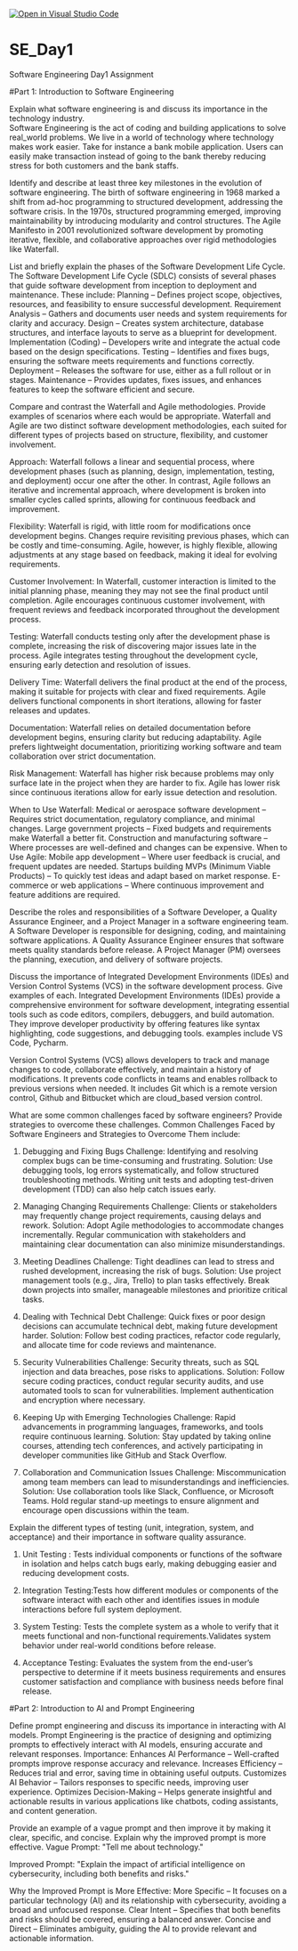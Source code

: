 [![Open in Visual Studio Code](https://classroom.github.com/assets/open-in-vscode-2e0aaae1b6195c2367325f4f02e2d04e9abb55f0b24a779b69b11b9e10269abc.svg)](https://classroom.github.com/online_ide?assignment_repo_id=18393239&assignment_repo_type=AssignmentRepo)
# SE_Day1
Software Engineering Day1 Assignment

#Part 1: Introduction to Software Engineering

Explain what software engineering is and discuss its importance in the technology industry.\
Software Engineering is the act of coding and building applications to solve real_world problems. We live in a world of technology where technology makes work easier. Take for instance a bank mobile application. Users can easily make transaction instead of going to the bank thereby reducing stress for both customers and the bank staffs. 


Identify and describe at least three key milestones in the evolution of software engineering.
The birth of software engineering in 1968 marked a shift from ad-hoc programming to structured development, addressing the software crisis. 
In the 1970s, structured programming emerged, improving maintainability by introducing modularity and control structures. 
The Agile Manifesto in 2001 revolutionized software development by promoting iterative, flexible, and collaborative approaches over rigid methodologies like Waterfall.

List and briefly explain the phases of the Software Development Life Cycle.
The Software Development Life Cycle (SDLC) consists of several phases that guide software development from inception to deployment and maintenance. These include:
Planning – Defines project scope, objectives, resources, and feasibility to ensure successful development.
Requirement Analysis – Gathers and documents user needs and system requirements for clarity and accuracy.
Design – Creates system architecture, database structures, and interface layouts to serve as a blueprint for development.
Implementation (Coding) – Developers write and integrate the actual code based on the design specifications.
Testing – Identifies and fixes bugs, ensuring the software meets requirements and functions correctly.
Deployment – Releases the software for use, either as a full rollout or in stages.
Maintenance – Provides updates, fixes issues, and enhances features to keep the software efficient and secure.

Compare and contrast the Waterfall and Agile methodologies. Provide examples of scenarios where each would be appropriate.
Waterfall and Agile are two distinct software development methodologies, each suited for different types of projects based on structure, flexibility, and customer involvement.

Approach:
Waterfall follows a linear and sequential process, where development phases (such as planning, design, implementation, testing, and deployment) occur one after the other. In contrast, Agile follows an iterative and incremental approach, where development is broken into smaller cycles called sprints, allowing for continuous feedback and improvement.

Flexibility:
Waterfall is rigid, with little room for modifications once development begins. Changes require revisiting previous phases, which can be costly and time-consuming. Agile, however, is highly flexible, allowing adjustments at any stage based on feedback, making it ideal for evolving requirements.

Customer Involvement:
In Waterfall, customer interaction is limited to the initial planning phase, meaning they may not see the final product until completion. Agile encourages continuous customer involvement, with frequent reviews and feedback incorporated throughout the development process.

Testing:
Waterfall conducts testing only after the development phase is complete, increasing the risk of discovering major issues late in the process. Agile integrates testing throughout the development cycle, ensuring early detection and resolution of issues.

Delivery Time:
Waterfall delivers the final product at the end of the process, making it suitable for projects with clear and fixed requirements. Agile delivers functional components in short iterations, allowing for faster releases and updates.

Documentation:
Waterfall relies on detailed documentation before development begins, ensuring clarity but reducing adaptability. Agile prefers lightweight documentation, prioritizing working software and team collaboration over strict documentation.

Risk Management:
Waterfall has higher risk because problems may only surface late in the project when they are harder to fix. Agile has lower risk since continuous iterations allow for early issue detection and resolution.

When to Use Waterfall:
Medical or aerospace software development – Requires strict documentation, regulatory compliance, and minimal changes.
Large government projects – Fixed budgets and requirements make Waterfall a better fit.
Construction and manufacturing software – Where processes are well-defined and changes can be expensive.
When to Use Agile:
Mobile app development – Where user feedback is crucial, and frequent updates are needed.
Startups building MVPs (Minimum Viable Products) – To quickly test ideas and adapt based on market response.
E-commerce or web applications – Where continuous improvement and feature additions are required.

Describe the roles and responsibilities of a Software Developer, a Quality Assurance Engineer, and a Project Manager in a software engineering team.
A Software Developer is responsible for designing, coding, and maintaining software applications.
A Quality Assurance Engineer ensures that software meets quality standards before release. 
A Project Manager (PM) oversees the planning, execution, and delivery of software projects.

Discuss the importance of Integrated Development Environments (IDEs) and Version Control Systems (VCS) in the software development process. Give examples of each.
Integrated Development Environments (IDEs) provide a comprehensive environment for software development, integrating essential tools such as code editors, compilers, debuggers, and build automation. They improve developer productivity by offering features like syntax highlighting, code suggestions, and debugging tools. examples include VS Code, Pycharm.

Version Control Systems (VCS) allows developers to track and manage changes to code, collaborate effectively, and maintain a history of modifications. It prevents code conflicts in teams and enables rollback to previous versions when needed. It includes Git which is a remote version control, Github and Bitbucket which are cloud_based version control.


What are some common challenges faced by software engineers? Provide strategies to overcome these challenges.
Common Challenges Faced by Software Engineers and Strategies to Overcome Them include:
1. Debugging and Fixing Bugs
Challenge: Identifying and resolving complex bugs can be time-consuming and frustrating.
Solution: Use debugging tools, log errors systematically, and follow structured troubleshooting methods. Writing unit tests and adopting test-driven development (TDD) can also help catch issues early.

2. Managing Changing Requirements
Challenge: Clients or stakeholders may frequently change project requirements, causing delays and rework.
Solution: Adopt Agile methodologies to accommodate changes incrementally. Regular communication with stakeholders and maintaining clear documentation can also minimize misunderstandings.

3. Meeting Deadlines
Challenge: Tight deadlines can lead to stress and rushed development, increasing the risk of bugs.
Solution: Use project management tools (e.g., Jira, Trello) to plan tasks effectively. Break down projects into smaller, manageable milestones and prioritize critical tasks.

4. Dealing with Technical Debt
Challenge: Quick fixes or poor design decisions can accumulate technical debt, making future development harder.
Solution: Follow best coding practices, refactor code regularly, and allocate time for code reviews and maintenance.

5. Security Vulnerabilities
Challenge: Security threats, such as SQL injection and data breaches, pose risks to applications.
Solution: Follow secure coding practices, conduct regular security audits, and use automated tools to scan for vulnerabilities. Implement authentication and encryption where necessary.

6. Keeping Up with Emerging Technologies
Challenge: Rapid advancements in programming languages, frameworks, and tools require continuous learning.
Solution: Stay updated by taking online courses, attending tech conferences, and actively participating in developer communities like GitHub and Stack Overflow.

7. Collaboration and Communication Issues
Challenge: Miscommunication among team members can lead to misunderstandings and inefficiencies.
Solution: Use collaboration tools like Slack, Confluence, or Microsoft Teams. Hold regular stand-up meetings to ensure alignment and encourage open discussions within the team.


Explain the different types of testing (unit, integration, system, and acceptance) and their importance in software quality assurance.
1. Unit Testing : Tests individual components or functions of the software in isolation and helps catch bugs early, making debugging easier and reducing development costs.

2. Integration Testing:Tests how different modules or components of the software interact with each other and identifies issues in module interactions before full system deployment.

3. System Testing: Tests the complete system as a whole to verify that it meets functional and non-functional requirements.Validates system behavior under real-world conditions before release.

4. Acceptance Testing: Evaluates the system from the end-user’s perspective to determine if it meets business requirements and ensures customer satisfaction and compliance with business needs before final release.

#Part 2: Introduction to AI and Prompt Engineering


Define prompt engineering and discuss its importance in interacting with AI models.
Prompt Engineering is the practice of designing and optimizing prompts to effectively interact with AI models, ensuring accurate and relevant responses.
Importance:
Enhances AI Performance – Well-crafted prompts improve response accuracy and relevance.
Increases Efficiency – Reduces trial and error, saving time in obtaining useful outputs.
Customizes AI Behavior – Tailors responses to specific needs, improving user experience.
Optimizes Decision-Making – Helps generate insightful and actionable results in various applications like chatbots, coding assistants, and content generation.

Provide an example of a vague prompt and then improve it by making it clear, specific, and concise. Explain why the improved prompt is more effective.
Vague Prompt:
"Tell me about technology."

Improved Prompt:
"Explain the impact of artificial intelligence on cybersecurity, including both benefits and risks."

Why the Improved Prompt is More Effective:
More Specific – It focuses on a particular technology (AI) and its relationship with cybersecurity, avoiding a broad and unfocused response.
Clear Intent – Specifies that both benefits and risks should be covered, ensuring a balanced answer.
Concise and Direct – Eliminates ambiguity, guiding the AI to provide relevant and actionable information.
